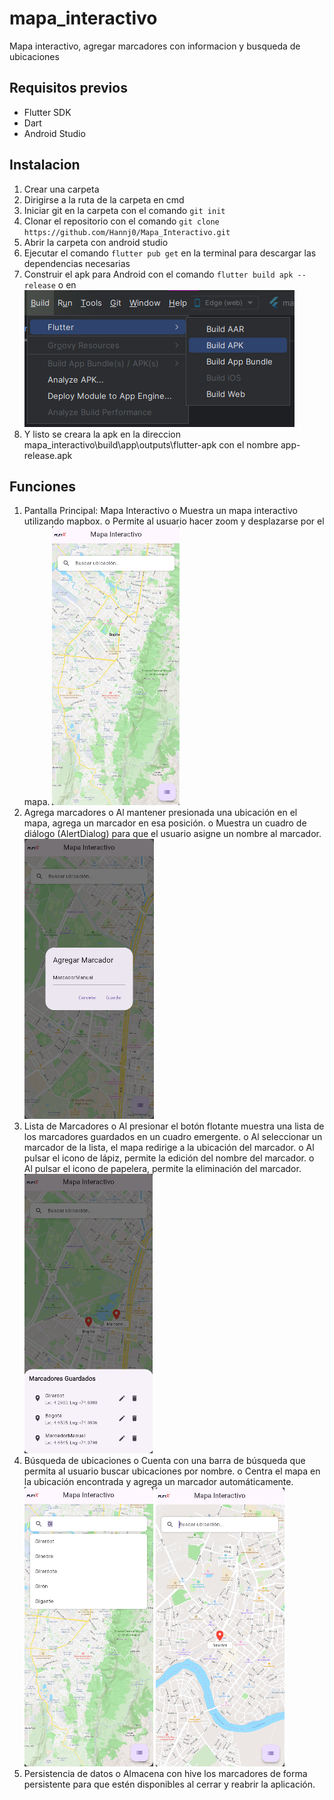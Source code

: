 # mapa_interactivo

Mapa interactivo, agregar marcadores con informacion y busqueda de ubicaciones

## Requisitos previos

- Flutter SDK
- Dart
- Android Studio

## Instalacion

1. Crear una carpeta
2. Dirigirse a la ruta de la carpeta en cmd
3. Iniciar git en la carpeta con el comando ```git init```
4. Clonar el repositorio con el comando ```git clone https://github.com/Hannj0/Mapa_Interactivo.git```
5. Abrir la carpeta con android studio
6. Ejecutar el comando ```flutter pub get``` en la terminal para descargar las dependencias necesarias
7. Construir el apk para Android con el comando ```flutter build apk --release``` o en ![img.png](img.png)
8. Y listo se creara la apk en la direccion mapa_interactivo\build\app\outputs\flutter-apk con el nombre app-release.apk

## Funciones

1. Pantalla Principal: Mapa Interactivo
   o Muestra un mapa interactivo utilizando mapbox.
   o Permite al usuario hacer zoom y desplazarse por el mapa.
![img_1.png](img_1.png)
2. Agrega marcadores
   o Al mantener presionada una ubicación en el mapa, agrega un marcador en esa posición.
   o Muestra un cuadro de diálogo (AlertDialog) para que el usuario asigne un nombre al marcador.
![img_2.png](img_2.png)
3. Lista de Marcadores
   o Al presionar el botón flotante muestra una lista de los marcadores guardados en un cuadro emergente.
   o Al seleccionar un marcador de la lista, el mapa redirige a la ubicación del marcador.
   o Al pulsar el icono de lápiz, permite la edición del nombre del marcador.
   o Al pulsar el icono de papelera, permite la eliminación del marcador.
![img_3.png](img_3.png)
4. Búsqueda de ubicaciones
   o Cuenta con una barra de búsqueda que permita al usuario buscar ubicaciones por nombre.
   o Centra el mapa en la ubicación encontrada y agrega un marcador automáticamente.
![img_4.png](img_4.png) ![img_5.png](img_5.png)
5. Persistencia de datos
   o Almacena con hive los marcadores de forma persistente para que estén disponibles al cerrar y reabrir la aplicación.


